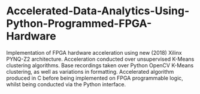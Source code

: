 # Accelerated-Data-Analytics-Using-Python-Programmed-FPGA-Hardware
Implementation of FPGA hardware acceleration using new (2018) Xilinx PYNQ-Z2 architecture. Acceleration conducted over unsupervised K-Means clustering algorithms. Base recordings taken over Python OpenCV K-Means clustering, as well as variations in formatting. Accelerated algorithm produced in C before being implemented on FPGA programmable logic, whilst being conducted via the Python interface.
